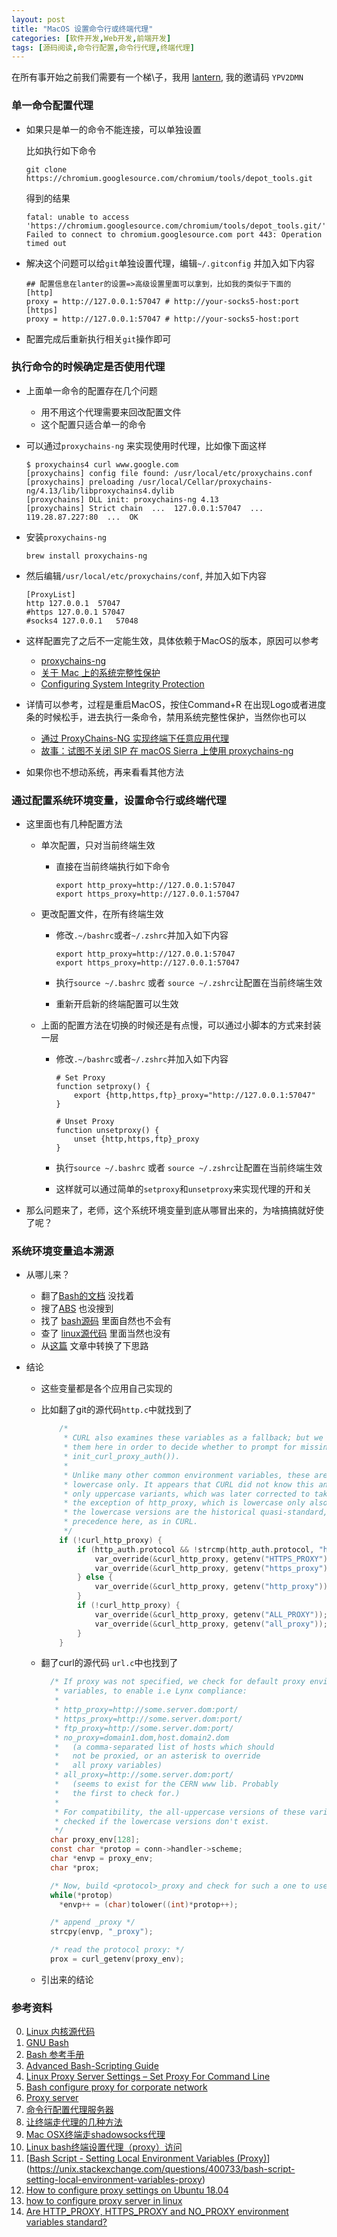 ```yaml
---
layout: post
title: "MacOS 设置命令行或终端代理"
categories: [软件开发,Web开发,前端开发]
tags: [源码阅读,命令行配置,命令行代理,终端代理]
---
```




 在所有事开始之前我们需要有一个梯\子，我用 [lantern](https://github.com/getlantern/lantern), 我的邀请码 `YPV2DMN`

### 单一命令配置代理

- 如果只是单一的命令不能连接，可以单独设置

  比如执行如下命令

  ```
  git clone https://chromium.googlesource.com/chromium/tools/depot_tools.git
  ```

  得到的结果

  ```
  fatal: unable to access 'https://chromium.googlesource.com/chromium/tools/depot_tools.git/': Failed to connect to chromium.googlesource.com port 443: Operation timed out
  ```

- 解决这个问题可以给`git`单独设置代理，编辑`~/.gitconfig` 并加入如下内容

  ```
  ## 配置信息在lanter的设置=>高级设置里面可以拿到，比如我的类似于下面的
  [http]
  proxy = http://127.0.0.1:57047 # http://your-socks5-host:port
  [https]
  proxy = http://127.0.0.1:57047 # http://your-socks5-host:port
  ```

- 配置完成后重新执行相关`git`操作即可

### 执行命令的时候确定是否使用代理

- 上面单一命令的配置存在几个问题

  - 用不用这个代理需要来回改配置文件
  - 这个配置只适合单一的命令

- 可以通过`proxychains-ng` 来实现使用时代理，比如像下面这样

  ```
  $ proxychains4 curl www.google.com
  [proxychains] config file found: /usr/local/etc/proxychains.conf
  [proxychains] preloading /usr/local/Cellar/proxychains-ng/4.13/lib/libproxychains4.dylib
  [proxychains] DLL init: proxychains-ng 4.13
  [proxychains] Strict chain  ...  127.0.0.1:57047  ...  119.28.87.227:80  ...  OK
  ```

- 安装`proxychains-ng`

  ```
  brew install proxychains-ng
  ```

- 然后编辑`/usr/local/etc/proxychains/conf`, 并加入如下内容

  ```
  [ProxyList]
  http 127.0.0.1  57047
  #https 127.0.0.1 57047
  #socks4 127.0.0.1   57048
  ```

- 这样配置完了之后不一定能生效，具体依赖于MacOS的版本，原因可以参考

  - [proxychains-ng](https://github.com/rofl0r/proxychains-ng)
  - [关于 Mac 上的系统完整性保护](https://support.apple.com/zh-cn/HT204899)
  - [Configuring System Integrity Protection](https://developer.apple.com/library/archive/documentation/Security/Conceptual/System_Integrity_Protection_Guide/ConfiguringSystemIntegrityProtection/ConfiguringSystemIntegrityProtection.html)

- 详情可以参考，过程是重启MacOS，按住Command+R 在出现Logo或者进度条的时候松手，进去执行一条命令，禁用系统完整性保护，当然你也可以

  - [通过 ProxyChains-NG 实现终端下任意应用代理](https://www.hi-linux.com/posts/48321.html)
  - [故事：试图不关闭 SIP 在 macOS Sierra 上使用 proxychains-ng](https://www.tcdw.net/post/proxychains-with-sip/)

- 如果你也不想动系统，再来看看其他方法

### 通过配置系统环境变量，设置命令行或终端代理

- 这里面也有几种配置方法

  - 单次配置，只对当前终端生效

    - 直接在当前终端执行如下命令

      ```
      export http_proxy=http://127.0.0.1:57047
      export https_proxy=http://127.0.0.1:57047
      ```

  - 更改配置文件，在所有终端生效

    - 修改`.~/bashrc`或者`~/.zshrc`并加入如下内容

      ```
      export http_proxy=http://127.0.0.1:57047
      export https_proxy=http://127.0.0.1:57047
      
      ```

    - 执行`source ~/.bashrc` 或者 `source ~/.zshrc`让配置在当前终端生效

    - 重新开启新的终端配置可以生效

  - 上面的配置方法在切换的时候还是有点慢，可以通过小脚本的方式来封装一层

    - 修改`.~/bashrc`或者`~/.zshrc`并加入如下内容

      ```
      # Set Proxy
      function setproxy() {
          export {http,https,ftp}_proxy="http://127.0.0.1:57047"
      }
      
      # Unset Proxy
      function unsetproxy() {
          unset {http,https,ftp}_proxy
      }
      ```

    - 执行`source ~/.bashrc` 或者 `source ~/.zshrc`让配置在当前终端生效

    - 这样就可以通过简单的`setproxy`和`unsetproxy`来实现代理的开和关

- 那么问题来了，老师，这个系统环境变量到底从哪冒出来的，为啥搞搞就好使了呢？

### 系统环境变量追本溯源

- 从哪儿来？
  - 翻了[Bash的文档](https://www.gnu.org/software/bash/manual/bash.html) 没找着
  - 搜了[ABS](http://www.tldp.org/LDP/abs/html/) 也没搜到
  - 找了 [bash源码](https://ftp.gnu.org/gnu/bash/) 里面自然也不会有
  - 查了 [linux源代码](https://www.kernel.org/) 里面当然也没有
  - 从[这篇](https://superuser.com/questions/944958/are-http-proxy-https-proxy-and-no-proxy-environment-variables-standard) 文章中转换了下思路

- 结论

  - 这些变量都是各个应用自己实现的

  - 比如翻了git的源代码`http.c`中就找到了

    ```c
    	/*
    	 * CURL also examines these variables as a fallback; but we need to query
    	 * them here in order to decide whether to prompt for missing password (cf.
    	 * init_curl_proxy_auth()).
    	 *
    	 * Unlike many other common environment variables, these are historically
    	 * lowercase only. It appears that CURL did not know this and implemented
    	 * only uppercase variants, which was later corrected to take both - with
    	 * the exception of http_proxy, which is lowercase only also in CURL. As
    	 * the lowercase versions are the historical quasi-standard, they take
    	 * precedence here, as in CURL.
    	 */
    	if (!curl_http_proxy) {
    		if (http_auth.protocol && !strcmp(http_auth.protocol, "https")) {
    			var_override(&curl_http_proxy, getenv("HTTPS_PROXY"));
    			var_override(&curl_http_proxy, getenv("https_proxy"));
    		} else {
    			var_override(&curl_http_proxy, getenv("http_proxy"));
    		}
    		if (!curl_http_proxy) {
    			var_override(&curl_http_proxy, getenv("ALL_PROXY"));
    			var_override(&curl_http_proxy, getenv("all_proxy"));
    		}
    	}
    ```

  - 翻了curl的源代码 `url.c`中也找到了

    ```c
      /* If proxy was not specified, we check for default proxy environment
       * variables, to enable i.e Lynx compliance:
       *
       * http_proxy=http://some.server.dom:port/
       * https_proxy=http://some.server.dom:port/
       * ftp_proxy=http://some.server.dom:port/
       * no_proxy=domain1.dom,host.domain2.dom
       *   (a comma-separated list of hosts which should
       *   not be proxied, or an asterisk to override
       *   all proxy variables)
       * all_proxy=http://some.server.dom:port/
       *   (seems to exist for the CERN www lib. Probably
       *   the first to check for.)
       *
       * For compatibility, the all-uppercase versions of these variables are
       * checked if the lowercase versions don't exist.
       */
      char proxy_env[128];
      const char *protop = conn->handler->scheme;
      char *envp = proxy_env;
      char *prox;
    
      /* Now, build <protocol>_proxy and check for such a one to use */
      while(*protop)
        *envp++ = (char)tolower((int)*protop++);
    
      /* append _proxy */
      strcpy(envp, "_proxy");
    
      /* read the protocol proxy: */
      prox = curl_getenv(proxy_env);
    ```

  - 引出来的结论





### 参考资料

0. [Linux 内核源代码](https://www.kernel.org/)
1. [GNU Bash](https://www.gnu.org/software/bash/)
2. [Bash 参考手册](https://www.gnu.org/software/bash/manual/bash.html)
3. [Advanced Bash-Scripting Guide](http://www.tldp.org/LDP/abs/html/)
4. [Linux Proxy Server Settings – Set Proxy For Command Line](https://www.shellhacks.com/linux-proxy-server-settings-set-proxy-command-line/)
5. [Bash configure proxy for corporate network](https://gist.github.com/patik/6d40ded40bf93c2f381b)
6. [Proxy server](https://wiki.archlinux.org/index.php/Proxy_server)
7. [命令行配置代理服务器](https://yevon-cn.github.io/2017/05/05/set-proxy-of-cmd.html)
8. [让终端走代理的几种方法](https://blog.fazero.me/2015/09/15/%E8%AE%A9%E7%BB%88%E7%AB%AF%E8%B5%B0%E4%BB%A3%E7%90%86%E7%9A%84%E5%87%A0%E7%A7%8D%E6%96%B9%E6%B3%95/)
9. [Mac OSX终端走shadowsocks代理](https://github.com/mrdulin/blog/issues/18)
10. [Linux bash终端设置代理（proxy）访问](https://aiezu.com/article/linux_bash_set_proxy.html)
11. [[Bash Script - Setting Local Environment Variables (Proxy)](https://unix.stackexchange.com/questions/400733/bash-script-setting-local-environment-variables-proxy)](https://unix.stackexchange.com/questions/400733/bash-script-setting-local-environment-variables-proxy)
12. [How to configure proxy settings on Ubuntu 18.04](https://www.serverlab.ca/tutorials/linux/administration-linux/how-to-configure-proxy-on-ubuntu-18-04/)
13. [how to configure proxy server in linux](http://www.lostsaloon.com/technology/how-to-configure-proxy-server-in-linux/)
14. [Are HTTP_PROXY, HTTPS_PROXY and NO_PROXY environment variables standard?](https://superuser.com/questions/944958/are-http-proxy-https-proxy-and-no-proxy-environment-variables-standard)